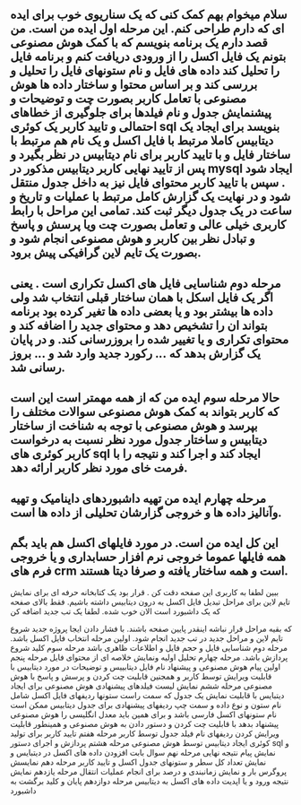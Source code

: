 سلام میخوام بهم کمک کنی که یک سناریوی خوب برای ایده ای که دارم طراحی کنم.
این مرحله اول ایده من است.
من قصد دارم یک برنامه بنویسم که با کمک هوش مصنوعی بتونم یک فایل اکسل را از ورودی دریافت کنم و برنامه فایل را تحلیل کند داده های فایل و نام ستونهای فایل را تحلیل و بررسی کند و بر اساس محتوا و ساختار داده ها هوش مصنوعی با تعامل کاربر بصورت چت و توضیحات و پیشنمایش جدول و نام فیلدها برای جلوگیری از خطاهای احتمالی و تایید کاربر یک کوئری sql بنویسد برای ایجاد یک دیتابیس کاملا مرتبط با فایل اکسل و یک نام هم مرتبط با ساختار فایل و با تایید کاربر برای نام دیتابیس در نظر بگیرد و پس از تایید نهایی کاربر دیتابیس مذکور در mysql ایجاد شود . سپس با تایید کاربر محتوای فایل نیز به داخل جدول منتقل شود و در نهایت یک گزارش کامل مرتبط با عملیات و تاریخ و ساعت در یک جدول دیگر ثبت کند.
تمامی این مراحل با رابط کاربری خیلی عالی و تعامل بصورت چت ویا پرسش و پاسخ و تبادل نظر بین کاربر و هوش مصنوعی انجام شود و بصورت یک تایم لاین گرافیکی پیش برود.
-----------

مرحله دوم شناسایی فایل های اکسل تکراری است . یعنی اگر یک فایل اسکل با همان ساختار قبلی انتخاب شد ولی داده ها بیشتر بود و یا بعضی داده ها تغیر کرده بود برنامه بتواند ان را تشخیص دهد و محتوای جدید را اضافه کند و محتوای تکراری و یا تغییر شده را بروزرسانی کند. و در پایان یک گزارش بدهد که ... رکورد جدید وارد شد و ... بروز رسانی شد.
----------------
حالا مرحله سوم ایده من که از همه مهمتر است این است که کاربر بتواند به کمک هوش مصنوعی سوالات مختلف را بپرسد و هوش مصنوعی با توجه به شناخت از ساختار دیتابیس و ساختار جدول مورد نظر نسبت به درخواست کاربر کوئری های sql ایجاد کند و اجرا کند و نتیجه را با فرمت خای مورد نظر کاربر ارائه دهد.
-----------
مرحله چهارم ایده من تهیه داشبوردهای داینامیک و تهیه وآنالیز داده ها و خروجی گزارشان تحلیلی از داده ها است.
----------------------------------
این کل ایده من است.
در مورد فایلهای اکسل هم باید بگم همه فایلها عموما خروجی نرم افزار حسابداری و یا خروجی فرم های crm است و همه ساختار یافته و صرفا دیتا هستند.
------------------------------------





ببین لطفا به کاربری این صفحه دقت کن .
قرار بود یک کتابخانه حرفه ای برای نمایش تایم لاین برای مراحل تبدیل فایل اکسل به درون دیتابیس داشته باشیم.
فقط بالای صفحه که یک داشبورد است الان خوب شده. لطفا یک تب جدید اضافه کن 

که بقیه مراحل قرار نباشه اینقدر پایین صفحه باشند.
با فشار دادن ایجا پروژه جدید 
شروع تایم لاین و مراحل جدید  در تب جدید انجام شود.
اولین مرحله انتخاب فایل اکسل باشد.
مرحله دوم شناسایی فایل و حجم فایل و اطلاعات ظاهری باشد
مرحله سوم کلید شروع پردازش باشد.
مرحله چهارم تحلیل اولیه ونمایش خلاصه ای از محتوای فایل
مرحله پنجم اولین پیام هوش مصنوعی 
و پیشنهاد نام فایل دیتابییس و توضیحات در مورد دیتابیس
با قابلیت ویرایش توسط کاربر
و همجنین قابلیت چت کردن و پرسش و پاسخ با هوش مصنوعی
مرحله ششم
نمایش لیست فیلدهای پیشنهادی هوش مصنوعی برای ایجاد دیتبایس
با قابلیت نمایش یک جدول که سمت راست ستونها ردیفهای فایل اکسل شامل نام ستون و نوع داده 
و سمت چپ ردیفهای پیشنهادی برای جدول دیتابیس
ممکن است نام ستونهای اکسل فارسی باشد و برای همین باید معدل انگلیسی را هوش مصنوعی پیشنهاد بدهد
با قابلیت چت کردن و دستور دادن به هوش مصنوعی و
همینطور قابلیت ویرایش کردن ردیفهای نام فیلد جدول توسط کاربر
مرحله هفتم تایید کاربر برای تولید کوئری ایجاد دیتابیس توسط هوش مصنوعی
مرحله هشتم پردازش و اجرای دستور sql
و نمایش پیام نتیجه نهایی
مرحله نهم سوال بابت افزودن داده های اکسل در دیتبایس 
و نمایش تعداد کل سطر و ستونهای جدول اکسل
و تایید کاربر
مرحله دهم نمایسش پروگرس بار و نمایش زمانبندی و درصد برای انجام عملیات انتقال
مرحله یازدهم نمایش نتیجه ورود و یا اپدیت داده های اکسل به دیتابیس
مرحله دوازدهم پایان و کلید برگشت به داشبورد